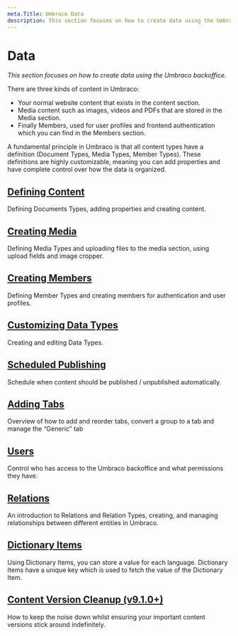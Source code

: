 ```yaml
---
meta.Title: Umbraco Data
description: This section focuses on how to create data using the Umbraco backoffice
---
```


# Data

_This section focuses on how to create data using the Umbraco backoffice._

There are three kinds of content in Umbraco:

* Your normal website content that exists in the content section.
* Media content such as images, videos and PDFs that are stored in the Media section.
* Finally Members, used for user profiles and frontend authentication which you can find in the Members section.

A fundamental principle in Umbraco is that all content types have a definition (Document Types, Media Types, Member Types). These definitions are highly customizable, meaning you can add properties and have complete control over how the data is organized.

## [Defining Content](defining-content/)

Defining Documents Types, adding properties and creating content.

## [Creating Media](creating-media/)

Defining Media Types and uploading files to the media section, using upload fields and image cropper.

## [Creating Members](members.md)

Defining Member Types and creating members for authentication and user profiles.

## [Customizing Data Types](data-types/)

Creating and editing Data Types.

## [Scheduled Publishing](scheduled-publishing.md)

Schedule when content should be published / unpublished automatically.

## [Adding Tabs](adding-tabs.md)

Overview of how to add and reorder tabs, convert a group to a tab and manage the “Generic” tab

## [Users](users.md)

Control who has access to the Umbraco backoffice and what permissions they have.

## [Relations](relations.md)

An introduction to Relations and Relation Types, creating, and managing relationships between different entities in Umbraco.

## [Dictionary Items](dictionary-items.md)

Using Dictionary Items, you can store a value for each language. Dictionary Items have a unique key which is used to fetch the value of the Dictionary Item.

## [Content Version Cleanup (v9.1.0+)](content-version-cleanup.md)

How to keep the noise down whilst ensuring your important content versions stick around indefinitely.
